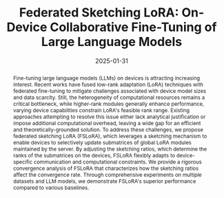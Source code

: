 ---
title: 'Federated Sketching LoRA: On-Device Collaborative Fine-Tuning of Large Language
  Models'
featured: true
authors:
- Wenzhi Fang
- Dong-Jun Han
- Liangqi Yuan
- Seyyedali Hosseinalipour
- Christopher G. Brinton
date: '2025-01-31'
publishDate: '2025-02-03T20:19:27.333711Z'
publication_types:
- manuscript
publication_short: ""
abstract: Fine-tuning large language models (LLMs) on devices is attracting increasing interest. Recent works have fused low-rank adaptation (LoRA) techniques with federated fine-tuning to mitigate challenges associated with device model sizes and data scarcity. Still, the heterogeneity of computational resources remains a critical bottleneck, while higher-rank modules generally enhance performance, varying device capabilities constrain LoRA's feasible rank range. Existing approaches attempting to resolve this issue either lack analytical justification or impose additional computational overhead, leaving a wide gap for an efficient and theoretically-grounded solution. To address these challenges, we propose federated sketching LoRA (FSLoRA), which leverages a sketching mechanism to enable devices to selectively update submatrices of global LoRA modules maintained by the server. By adjusting the sketching ratios, which determine the ranks of the submatrices on the devices, FSLoRA flexibly adapts to device-specific communication and computational constraints. We provide a rigorous convergence analysis of FSLoRA that characterizes how the sketching ratios affect the convergence rate. Through comprehensive experiments on multiple datasets and LLM models, we demonstrate FSLoRA's superior performance compared to various baselines.
image:
  filename: fslora.png
links:
- name: arXiv
  url: https://arxiv.org/abs/2501.19389
---